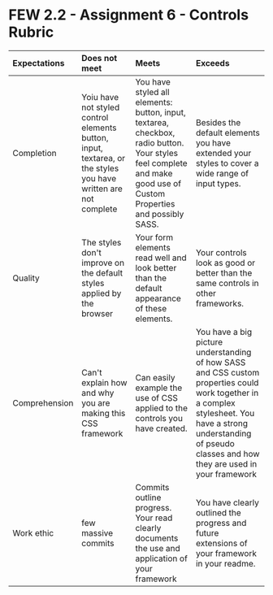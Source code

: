# FEW 2.2 - Assignment 6 - Controls Rubric

| Expectations | Does not meet | Meets | Exceeds |
|:---|:---|:---|:---|
| Completion   | Yoiu have not styled control elements button, input, textarea, or the styles you have written are not complete | You have styled all elements: button, input, textarea, checkbox, radio button. Your styles feel complete and make good use of Custom Properties and possibly SASS. | Besides the default elements you have extended your styles to cover a wide range of input types. |
| Quality | The styles don't improve on the default styles applied by the browser | Your form elements read well and look better than the default appearance of these elements. | Your controls look as good or better than the same controls in other frameworks. |
| Comprehension | Can't explain how and why you are making this CSS framework | Can easily example the use of CSS applied to the controls you have created. | You have a big picture understanding of how SASS and CSS custom properties could work together in a complex stylesheet. You have a strong understanding of pseudo classes and how they are used in your framework |
| Work ethic | few massive commits | Commits outline progress. Your read clearly documents the use and application of your framework | You have clearly outlined the progress and future extensions of your framework in your readme. |